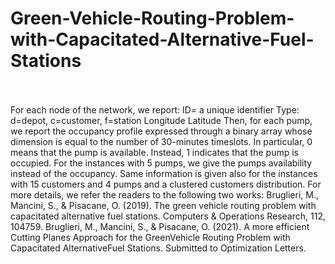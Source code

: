 # Green-Vehicle-Routing-Problem-with-Capacitated-Alternative-Fuel-Stations<br><br>
For each node of the network, we report:
ID= a unique identifier
Type: d=depot, c=customer, f=station
Longitude
Latitude
Then, for each pump, we report the occupancy profile expressed through a binary array whose dimension is equal to the number of 30-minutes timeslots. In particular, 0 means that the pump is available. Instead, 1 indicates that the pump is occupied.
For the instances with 5 pumps, we give the pumps availability instead of the occupancy. Same information is given also for the instances with 15 customers and 4 pumps and a clustered customers distribution.
For more details, we refer the readers to the following two works:
Bruglieri, M., Mancini, S., & Pisacane, O. (2019). The green vehicle routing problem with capacitated alternative fuel stations. Computers & Operations Research, 112, 104759.
Bruglieri, M., Mancini, S., & Pisacane, O. (2021). A more efficient Cutting Planes Approach for the GreenVehicle Routing Problem with Capacitated AlternativeFuel Stations. Submitted to Optimization Letters.
